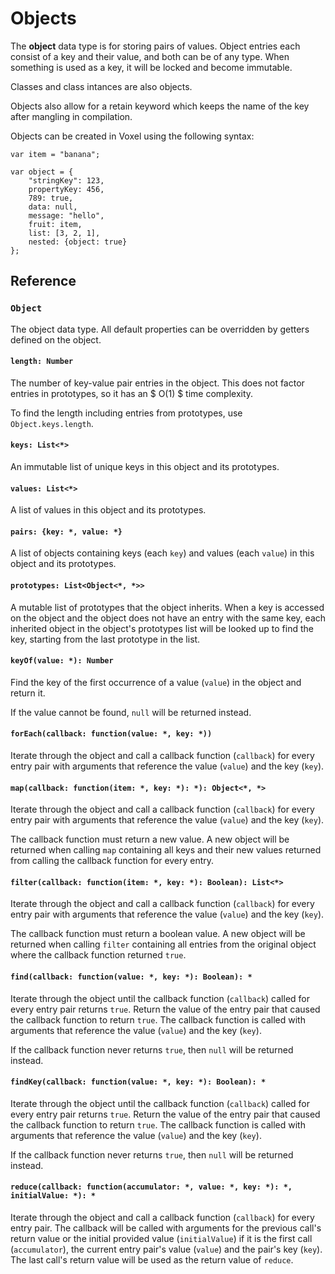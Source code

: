# Objects
The **object** data type is for storing pairs of values. Object entries each consist of a key and their value, and both can be of any type. When something is used as a key, it will be locked and become immutable.

Classes and class intances are also objects.

Objects also allow for a retain keyword which keeps the name of the key after mangling in compilation.

Objects can be created in Voxel using the following syntax:

```voxel
var item = "banana";

var object = {
    "stringKey": 123,
    propertyKey: 456,
    789: true,
    data: null,
    message: "hello",
    fruit: item,
    list: [3, 2, 1],
    nested: {object: true}
};
```

## Reference

### `Object`
The object data type. All default properties can be overridden by getters defined on the object.

#### `length: Number`
The number of key-value pair entries in the object. This does not factor entries in prototypes, so it has an $ O(1) $ time complexity.

To find the length including entries from prototypes, use `Object.keys.length`.

#### `keys: List<*>`
An immutable list of unique keys in this object and its prototypes.

#### `values: List<*>`
A list of values in this object and its prototypes.

#### `pairs: {key: *, value: *}`
A list of objects containing keys (each `key`) and values (each `value`) in this object and its prototypes.

#### `prototypes: List<Object<*, *>>`
A mutable list of prototypes that the object inherits. When a key is accessed on the object and the object does not have an entry with the same key, each inherited object in the object's prototypes list will be looked up to find the key, starting from the last prototype in the list.

#### `keyOf(value: *): Number`
Find the key of the first occurrence of a value (`value`) in the object and return it.

If the value cannot be found, `null` will be returned instead.

#### `forEach(callback: function(value: *, key: *))`
Iterate through the object and call a callback function (`callback`) for every entry pair with arguments that reference the value (`value`) and the key (`key`).

#### `map(callback: function(item: *, key: *): *): Object<*, *>`
Iterate through the object and call a callback function (`callback`) for every entry pair with arguments that reference the value (`value`) and the key (`key`).

The callback function must return a new value. A new object will be returned when calling `map` containing all keys and their new values returned from calling the callback function for every entry.

#### `filter(callback: function(item: *, key: *): Boolean): List<*>`
Iterate through the object and call a callback function (`callback`) for every entry pair with arguments that reference the value (`value`) and the key (`key`).

The callback function must return a boolean value. A new object will be returned when calling `filter` containing all entries from the original object where the callback function returned `true`.

#### `find(callback: function(value: *, key: *): Boolean): *`
Iterate through the object until the callback function (`callback`) called for every entry pair returns `true`. Return the value of the entry pair that caused the callback function to return `true`. The callback function is called with arguments that reference the value (`value`) and the key (`key`).

If the callback function never returns `true`, then `null` will be returned instead.

#### `findKey(callback: function(value: *, key: *): Boolean): *`
Iterate through the object until the callback function (`callback`) called for every entry pair returns `true`. Return the value of the entry pair that caused the callback function to return `true`. The callback function is called with arguments that reference the value (`value`) and the key (`key`).

If the callback function never returns `true`, then `null` will be returned instead.

#### `reduce(callback: function(accumulator: *, value: *, key: *): *, initialValue: *): *`

Iterate through the object and call a callback function (`callback`) for every entry pair. The callback will be called with arguments for the previous call's return value or the initial provided value (`initialValue`) if it is the first call (`accumulator`), the current entry pair's value (`value`) and the pair's key (`key`). The last call's return value will be used as the return value of `reduce`.
